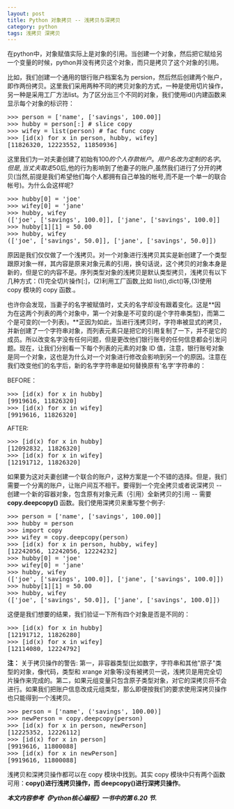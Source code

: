 ```yaml
---
layout: post
title: Python 对象拷贝 -- 浅拷贝与深拷贝
category: python
tags: 浅拷贝 深拷贝
---
```


在python中，对象赋值实际上是对象的引用。当创建一个对象，然后把它赋给另一个变量的时候，python并没有拷贝这个对象，而只是拷贝了这个对象的引用。

比如，我们创建一个通用的银行账户档案名为 persion，然后然后创建两个账户，即作两份拷贝。这里我们采用两种不同的拷贝对象的方式，一种是使用切片操作，另一种是采用工厂方法list。为了区分出三个不同的对象，我们使用id()内建函数来显示每个对象的标识符：

<div class="hblock"><pre>
>>> person = ['name', ['savings', 100.00]]
>>> hubby = person[:] # slice copy
>>> wifey = list(person) # fac func copy
>>> [id(x) for x in person, hubby, wifey]
[11826320, 12223552, 11850936]
</pre></div>

这里我们为一对夫妻创建了初始有$100 的个人存款帐户。用户名改为定制的名字。但是,当丈夫取走$50后,他的行为影响到了他妻子的账户,虽然我们进行了分开的拷贝(当然,前提是我们希望他们每个人都拥有自己单独的帐号,而不是一个单一的联合帐号)。为什么会这样呢?

<div class="hblock"><pre>
>>> hubby[0] = 'joe' 
>>> wifey[0] = 'jane' 
>>> hubby, wifey 
(['joe', ['savings', 100.0]], ['jane', ['savings', 100.0]]
>>> hubby[1][1] = 50.00 
>>> hubby, wifey 
(['joe', ['savings', 50.0]], ['jane', ['savings', 50.0]])
</pre></div>

原因是我们仅仅做了一个浅拷贝。对一个对象进行浅拷贝其实是新创建了一个类型跟原对象一样，其内容是原来对象元素的引用，换句话说，这个拷贝的对象本身是新的，但是它的内容不是。序列类型对象的浅拷贝是默认类型拷贝，浅拷贝有以下几种方式：(1)完全切片操作[:]，(2)利用工厂函数,比如 list(),dict()等,(3)使用 copy 模块的 copy 函数.。

也许你会发现，当妻子的名字被赋值时，丈夫的名字却没有跟着变化。这是**因为在这两个列表的两个对象中，第一个对象是不可变的(是个字符串类型)，而第二个是可变的(一个列表)。**正因为如此，当进行浅拷贝时，字符串被显式的拷贝，并新创建了一个字符串对象，而列表元素只是把它的引用复制了一下，并不是它的成员。所以改变名字没有任何问题，但是更改他们银行账号的任何信息都会引发问题。现在，让我们分别看一下每个列表的元素的对象 ID 值，注意，银行账号对象是同一个对象，这也是为什么对一个对象进行修改会影响到另一个的原因。注意在我们改变他们的名字后，新的名字字符串是如何替换原有'名字'字符串的：

BEFORE：

<div class="hblock"><pre>
>>> [id(x) for x in hubby] 
[9919616, 11826320] 
>>> [id(x) for x in wifey] 
[9919616, 11826320] 
</pre></div>

AFTER:

<div class="hblock"><pre>
>>> [id(x) for x in hubby] 
[12092832, 11826320] 
>>> [id(x) for x in wifey] 
[12191712, 11826320] 
</pre></div>

如果要为这对夫妻创建一个联合的账户，这种方案是一个不错的选择。但是，我们需要一个分离的账户，让账户间互不相干。要得到一个完全拷贝或者说深拷贝 -- 创建一个新的容器对象，包含原有对象元素（引用）全新拷贝的引用 -- 需要 **copy.deepcopy()** 函数。我们使用深拷贝来重写整个例子: 

<div class="hblock"><pre>
>>> person = ['name', ['savings', 100.00]] 
>>> hubby = person 
>>> import copy 
>>> wifey = copy.deepcopy(person) 
>>> [id(x) for x in person, hubby, wifey] 
[12242056, 12242056, 12224232] 
>>> hubby[0] = 'joe' 
>>> wifey[0] = 'jane' 
>>> hubby, wifey 
(['joe', ['savings', 100.0]], ['jane', ['savings', 100.0]]) 
>>> hubby[1][1] = 50.00 
>>> hubby, wifey 
(['joe', ['savings', 50.0]], ['jane', ['savings', 100.0]]) 
</pre></div>

这便是我们想要的结果，我们验证一下所有四个对象是否是不同的：

<div class="hblock"><pre>
>>> [id(x) for x in hubby] 
[12191712, 11826280] 
>>> [id(x) for x in wifey] 
[12114080, 12224792] 
</pre></div>

**注：** <span class="emphasis">关于拷贝操作的警告:  第一，非容器类型(比如数字，字符串和其他"原子"类型的对象，像代码，类型和 xrange 对象等)没有被拷贝一说，浅拷贝是用完全切片操作来完成的。第二，如果元组变量只包含原子类型对象，对它的深拷贝将不会进行。</span>如果我们把账户信息改成元组类型，那么即便按我们的要求使用深拷贝操作也只能得到一个浅拷贝。

<div class="hblock"><pre>
>>> person = ['name', ('savings', 100.00)] 
>>> newPerson = copy.deepcopy(person) 
>>> [id(x) for x in person, newPerson] 
[12225352, 12226112] 
>>> [id(x) for x in person] 
[9919616, 11800088] 
>>> [id(x) for x in newPerson] 
[9919616, 11800088] 
</pre></div>

浅拷贝和深拷贝操作都可以在 copy 模块中找到。其实 copy 模块中只有两个函数可用：**copy()进行浅拷贝操作，而 deepcopy()进行深拷贝操作**。 

***本文内容参考《Python核心编程》一书中的第 6.20 节.***
